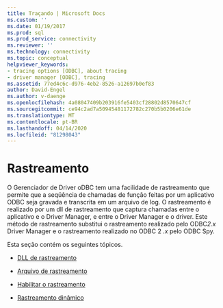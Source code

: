 ```yaml
---
title: Traçando | Microsoft Docs
ms.custom: ''
ms.date: 01/19/2017
ms.prod: sql
ms.prod_service: connectivity
ms.reviewer: ''
ms.technology: connectivity
ms.topic: conceptual
helpviewer_keywords:
- tracing options [ODBC], about tracing
- driver manager [ODBC], tracing
ms.assetid: 77ed4c6c-d976-4eb2-8526-a12697b0ef83
author: David-Engel
ms.author: v-daenge
ms.openlocfilehash: 4a08047409b203916fe5403cf28802d8570647cf
ms.sourcegitcommit: ce94c2ad7a50945481172782c270b5b0206e61de
ms.translationtype: MT
ms.contentlocale: pt-BR
ms.lasthandoff: 04/14/2020
ms.locfileid: "81298043"
---
```

# <a name="tracing"></a>Rastreamento
O Gerenciador de Driver oDBC tem uma facilidade de rastreamento que permite que a seqüência de chamadas de função feitas por um aplicativo ODBC seja gravada e transcrita em um arquivo de log. O rastreamento é realizado por um dll de rastreamento que captura chamadas entre o aplicativo e o Driver Manager, e entre o Driver Manager e o driver. Este método de rastreamento substitui o rastreamento realizado pelo ODBC*2.x* Driver Manager e o rastreamento realizado no ODBC 2 *.x* pelo ODBC Spy.  
  
 Esta seção contém os seguintes tópicos.  
  
-   [DLL de rastreamento](../../../odbc/reference/develop-app/trace-dll.md)  
  
-   [Arquivo de rastreamento](../../../odbc/reference/develop-app/trace-file.md)  
  
-   [Habilitar o rastreamento](../../../odbc/reference/develop-app/enabling-tracing.md)  
  
-   [Rastreamento dinâmico](../../../odbc/reference/develop-app/dynamic-tracing.md)
